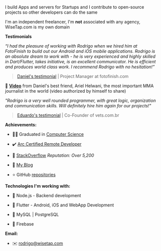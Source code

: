 I build Apps and servers for Startups and I contribute to open-source projects so other developers can do the same

I'm an independent freelancer, I'm **not** associated with any agency, WiseTap.com is my own domain

**Testimonials**

_“I had the pleasure of working with Rodrigo when we hired him at FotoFinish to build out our Android and iOS mobile applications. Rodrigo is an absolute dream to work with - he is very experienced and highly skilled in Dart/Flutter, takes initiative, is an excellent communicator. He is efficient and produces world class work. I recommend Rodrigo with no hesitation!”_

> [Daniel's testimonial](https://www.upwork.com/freelancers/~01b0a09c2144c05b24) | Project Manager at fotofinish.com

🎥 **[Video](https://drive.google.com/file/d/1ovMVyCXH_JcQuKQLMVYdJhwTyERrEmyE/view)** from Daniel's best friend, Ariel Helwani, the most important MMA journalist in the world (video authorized by himself to share)

_"Rodrigo is a very well rounded programmer, with great logic, organization and communication skills. Will definitely hire him again for our projects!"_

> [Eduardo's testimonial](https://www.upwork.com/freelancers/~01b0a09c2144c05b24) | Co-Founder of vets.com.br

**Achievements:**

- :man_student:	Graduated in [Computer Science](https://wisetap.com/img/home/diploma.jpg)

- :heavy_check_mark: [Arc Certified Remote Developer](https://arc.dev/@rodrigobertotti)

- :large_orange_diamond: [StackOverflow](https://stackoverflow.com/users/4508758) _Reputation: Over 5,200_

- :orange_book: [My Blog](https://wisetap.com/en/blog)

- :star: GitHub [repositories](https://github.com/RodrigoBertotti?tab=repositories&q=&type=&language=&sort=stargazers) 

**Technologies I'm working with:**

- :large_blue_diamond: Node.js - Backend development

- :large_blue_diamond: Flutter - Android, iOS and WebApp Development

- :large_blue_diamond: MySQL | PostgreSQL
  
- :large_blue_diamond: Firebase 

**Email:**

- :envelope: rodrigo@wisetap.com
